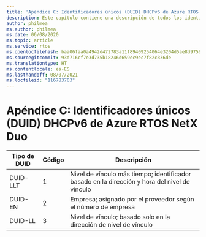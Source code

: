 ```yaml
---
title: 'Apéndice C: Identificadores únicos (DUID) DHCPv6 de Azure RTOS NetX Duo'
description: Este capítulo contiene una descripción de todos los identificadores únicos (DUID) DHCPv6 de NetX Duo
author: philmea
ms.author: philmea
ms.date: 06/08/2020
ms.topic: article
ms.service: rtos
ms.openlocfilehash: baa06faa0a4942d472783a11f89409254064e3204d5ae8d9759977cf3b14ef53
ms.sourcegitcommit: 93d716cf7e3d735b18246d659ec9ec7f82c336de
ms.translationtype: HT
ms.contentlocale: es-ES
ms.lasthandoff: 08/07/2021
ms.locfileid: "116783703"
---
```

# <a name="appendix-c---azure-rtos-netx-duo-dhcpv6-unique-identifiers-duids"></a>Apéndice C: Identificadores únicos (DUID) DHCPv6 de Azure RTOS NetX Duo

| Tipo de DUID              | Código            | Descripción |
| ------------------- | ------------------- | --------------- |
| DUID-LLT | 1 | Nivel de vínculo más tiempo; identificador basado en la dirección y hora del nivel de vínculo |
| DUID-EN | 2 | Empresa; asignado por el proveedor según el número de empresa |
| DUID-LL | 3 | Nivel de vínculo; basado solo en la dirección de nivel de vínculo| 